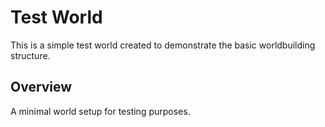 # Test World

This is a simple test world created to demonstrate the basic worldbuilding structure.

## Overview

A minimal world setup for testing purposes.